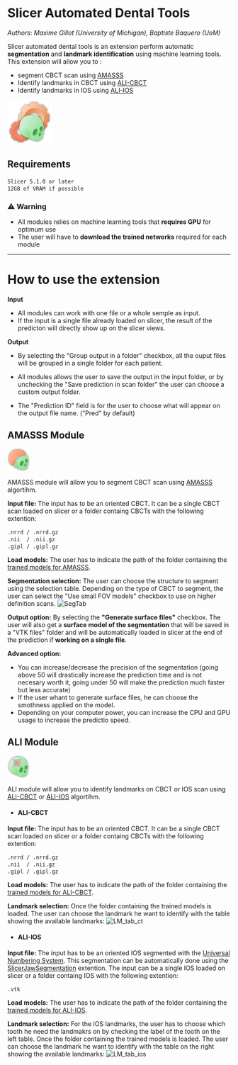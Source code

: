 # Slicer Automated Dental Tools 

_Authors: Maxime Gillot (University of Michigan), Baptiste Baquero (UoM)_


Slicer automated dental tools is an extension perform automatic **segmentation** and **landmark identification** using machine learning tools.
This extension will allow you to :
- segment CBCT scan using [AMASSS](https://github.com/Maxlo24/AMASSS_CBCT)
- Identify landmarks in CBCT using [ALI-CBCT](https://github.com/Maxlo24/ALI_CBCT)
- Identify landmarks in IOS using [ALI-IOS](https://github.com/baptistebaquero/ALIDDM)

<img src="SlicerAutomaticTools.png" alt="Extension Logo" width="100"/>

## Requirements 

```
Slicer 5.1.0 or later
12GB of VRAM if possible
```

### :warning: Warning

- All modules relies on machine learning tools that **requires GPU** for optimum use
- The user will have to **download the trained networks**  required for each module




---
# How to use the extension

**Input**
- All modules can work with one file or a whole semple as input.
- If the input is a single file already loaded on slicer, the result of the predicton will directly show up on the slicer views.

**Output**
- By selecting the "Group output in a folder" checkbox, all the ouput files will be grouped in a single folder for each patient.

- All modules allows the user to save the output in the input folder, or by unchecking the "Save prediction in scan folder" the user can choose a custom output folder.

- The "Prediction ID" field is for the user to choose what will appear on the output file name. ("Pred" by default) 


## AMASSS Module
<img src="AMASSS/Resources/Icons/AMASSS.png" alt="Extension Logo" width="50"/>

AMASSS module will allow you to segment CBCT scan using [AMASSS](https://github.com/Maxlo24/AMASSS_CBCT) algortihm.

**Input file:**
The input has to be an oriented CBCT.
It can be a single CBCT scan loaded on slicer or a folder containg CBCTs with the following extention:
```
.nrrd / .nrrd.gz
.nii  / .nii.gz
.gipl / .gipl.gz
```
**Load models:**
The user has to indicate the path of the folder containing the [trained models for AMASSS](https://github.com/Maxlo24/AMASSS_CBCT/releases/download/v1.0.1/ALL_NEW_MODELS.zip).


**Segmentation selection:**
The user can choose the structure to segment using the selection table.
Depending on the type of CBCT to segment, the user can select the "Use small FOV models" checkbox to use on higher definition scans.
![SegTab](https://user-images.githubusercontent.com/46842010/179851448-c05f654b-10a8-4b0e-bd4d-079264d0d3cc.png)

**Output option:**
By selecting the **"Generate surface files"** checkbox. The user will also get a **surface model of the segmentation** that will be saved in a "VTK files" folder and will be automatically loaded in slicer at the end of the prediction if **working on a single file**.

**Advanced option:**
- You can increase/decrease the precision of the segmentation (going above 50 will drastically increase the prediction time and is not necesary worth it, going under 50 will make the prediction much faster but less accurate)
- If the user whant to generate surface files, he can choose the smothness applied on the model.
- Depending on your computer power, you can increase the CPU and GPU usage to increase the predictio speed.


## ALI Module
<img src="ALI/Resources/Icons/ALI.png" alt="Extension Logo" width="50"/>

ALI module will allow you to identify landmarks on CBCT or IOS scan using [ALI-CBCT](https://github.com/Maxlo24/ALI_CBCT) or [ALI-IOS](https://github.com/baptistebaquero/ALIDDM) algortihm.



- #### ALI-CBCT
**Input file:**
The input has to be an oriented CBCT.
It can be a single CBCT scan loaded on slicer or a folder containg CBCTs with the following extention:
```
.nrrd / .nrrd.gz
.nii  / .nii.gz
.gipl / .gipl.gz
```
**Load models:**
The user has to indicate the path of the folder containing the [trained models for ALI-CBCT](https://github.com/Maxlo24/ALI_CBCT/releases/tag/v0.1-models).

**Landmark selection:**
Once the folder containing the trained models is loaded. The user can choose the landmark he want to identify with the table showing the available landmarks:
![LM_tab_ct](https://user-images.githubusercontent.com/46842010/179851959-e9098bbe-c56f-42ee-bb24-ab1cbf6f293f.png)


- #### ALI-IOS

**Input file:**
The input has to be an oriented IOS segmented with the [Universal Numbering System](https://en.wikipedia.org/wiki/Universal_Numbering_System).
This segmentation can be automatically done using the [SlicerJawSegmentation](https://github.com/MathieuLeclercq/SlicerJawSegmentation) extention.
The input can be a single IOS loaded on slicer or a folder containg IOS with the following extention:
```
.vtk
```

**Load models:**
The user has to indicate the path of the folder containing the [trained models for ALI-IOS](https://github.com/baptistebaquero/ALIDDM/releases/tag/v1.0.3).

**Landmark selection:**
For the IOS landmarks, the user has to choose which tooth he need the landmakrs on by checking the label of the tooth on the left table.
Once the folder containing the trained models is loaded. The user can choose the landmark he want to identify with the table on the right showing the available landmarks:
![LM_tab_ios](https://user-images.githubusercontent.com/46842010/179851997-c383a13d-c1f5-4e9a-8b54-afd56de36690.png)

